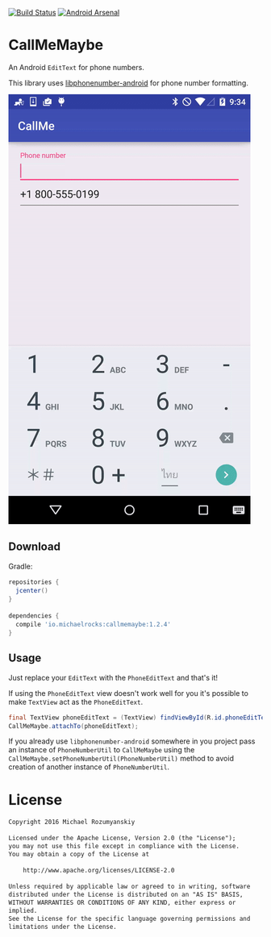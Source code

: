 [![Build Status](https://travis-ci.org/MichaelRocks/CallMeMaybe.svg?branch=master)](https://travis-ci.org/MichaelRocks/callmemaybe)
[![Android Arsenal](https://img.shields.io/badge/Android%20Arsenal-CallMeMaybe-brightgreen.svg?style=flat)](http://android-arsenal.com/details/1/3542)

CallMeMaybe
===========
An Android `EditText` for phone numbers.

This library uses [libphonenumber-android][1] for phone number formatting.

![CallMeMaybe](https://raw.githubusercontent.com/MichaelRocks/CallMeMaybe/master/callmemaybe.gif)

Download
--------
Gradle:
```groovy
repositories {
  jcenter()
}

dependencies {
  compile 'io.michaelrocks:callmemaybe:1.2.4'
}
```

Usage
-----
Just replace your `EditText` with the `PhoneEditText` and that's it!

If using the `PhoneEditText` view doesn't work well for you it's possible
to make `TextView` act as the `PhoneEditText`.
```java
final TextView phoneEditText = (TextView) findViewById(R.id.phoneEditText);
CallMeMaybe.attachTo(phoneEditText);
```

If you already use `libphonenumber-android` somewhere in you project
pass an instance of `PhoneNumberUtil` to `CallMeMaybe` using the
`CallMeMaybe.setPhoneNumberUtil(PhoneNumberUtil)` method to avoid 
creation of another instance of `PhoneNumberUtil`.

License
=======
    Copyright 2016 Michael Rozumyanskiy

    Licensed under the Apache License, Version 2.0 (the "License");
    you may not use this file except in compliance with the License.
    You may obtain a copy of the License at

        http://www.apache.org/licenses/LICENSE-2.0

    Unless required by applicable law or agreed to in writing, software
    distributed under the License is distributed on an "AS IS" BASIS,
    WITHOUT WARRANTIES OR CONDITIONS OF ANY KIND, either express or implied.
    See the License for the specific language governing permissions and
    limitations under the License.

 [1]: https://github.com/MichaelRocks/libphonenumber-android